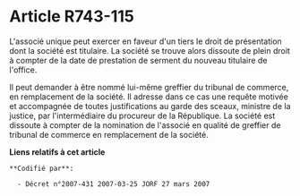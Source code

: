 # Article R743-115

L'associé unique peut exercer en faveur d'un tiers le droit de présentation dont la société est titulaire. La société se
trouve alors dissoute de plein droit à compter de la date de prestation de serment du nouveau titulaire de l'office.

Il peut demander à être nommé lui-même greffier du tribunal de commerce, en remplacement de la société. Il adresse dans ce
cas une requête motivée et accompagnée de toutes justifications au garde des sceaux, ministre de la justice, par
l'intermédiaire du procureur de la République. La société est dissoute à compter de la nomination de l'associé en qualité de
greffier de tribunal de commerce en remplacement de la société.

**Liens relatifs à cet article**

	**Codifié par**:

	  - Décret n°2007-431 2007-03-25 JORF 27 mars 2007

